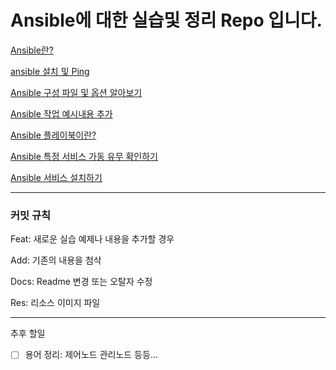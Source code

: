 # Ansible에 대한 실습및 정리 Repo 입니다.

[Ansible란?](https://github.com/C0deWave/ansible_study/blob/master/Docs/Ansible란.md)

[ansible 설치 및 Ping](https://github.com/C0deWave/ansible_study/blob/master/Docs/ansible%EC%84%A4%EC%B9%98.md)

[Ansible 구성 파일 및 옵션 알아보기](https://github.com/C0deWave/ansible_study/blob/master/Docs/ansible%20%EA%B5%AC%EC%84%B1%ED%8C%8C%EC%9D%BC.md)

[Ansible 작업 예시내용 추가](https://github.com/C0deWave/ansible_study/blob/master/Docs/ansible%EB%A5%BC%20%ED%99%9C%EC%9A%A9%ED%95%9C%20%EC%9E%91%EC%97%85.md)

[Ansible 플레이북이란?](https://github.com/C0deWave/ansible_study/blob/master/Docs/ansible%20%ED%94%8C%EB%A0%88%EC%9D%B4%EB%B6%81.md)

[Ansible 특정 서비스 가동 유무 확인하기](https://github.com/C0deWave/ansible_study/blob/master/Docs/%ED%8A%B9%EC%A0%95%EC%84%9C%EB%B9%84%EC%8A%A4%20%EA%B0%80%EB%8F%99%20%EC%9C%A0%EB%AC%B4%20%ED%99%95%EC%9D%B8%ED%95%98%EA%B8%B0.md)

[Ansible 서비스 설치하기](https://github.com/C0deWave/ansible_study/blob/master/Docs/%EC%84%9C%EB%B9%84%EC%8A%A4%20%EC%84%A4%EC%B9%98%ED%95%98%EA%B8%B0.md)

----

### 커밋 규칙

Feat: 새로운 실습 예제나 내용을 추가할 경우

Add: 기존의 내용을 첨삭

Docs: Readme 변경 또는 오탈자 수정

Res: 리소스 이미지 파일

---

추후 할일

- [ ] 용어 정리: 제어노드 관리노드 등등...  